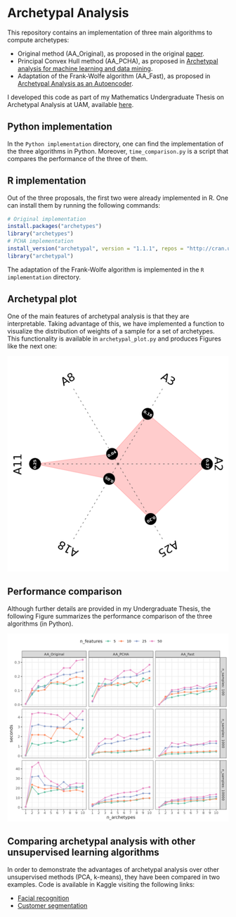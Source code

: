 # Archetypal Analysis

This repository contains an implementation of three main algorithms to compute archetypes:

* Original method (AA_Original), as proposed in the original [paper](https://digitalassets.lib.berkeley.edu/sdtr/ucb/text/379.pdf).
* Principal Convex Hull method (AA_PCHA), as proposed in [Archetypal analysis for machine learning and data mining](https://www.sciencedirect.com/science/article/pii/S0925231211006060).
* Adaptation of the Frank-Wolfe algorithm (AA_Fast), as proposed in [Archetypal Analysis as an Autoencoder](https://www.researchgate.net/publication/282733207_Archetypal_Analysis_as_an_Autoencoder).

I developed this code as part of my Mathematics Undergraduate Thesis on Archetypal Analysis 
at UAM, available [here]().

## Python implementation

In the `Python implementation` directory, one can find the implementation of the three algorithms in Python. Moreover, 
`time_comparison.py` is a script that compares the performance of the three of them.

## R implementation

Out of the three proposals, the first two were already implemented in R. One can install them by running the following commands:

```R
# Original implementation
install.packages("archetypes")
library("archetypes")
# PCHA implementation
install_version("archetypal", version = "1.1.1", repos = "http://cran.us.r-project.org", dependencies=T)
library("archetypal")
```

The adaptation of the Frank-Wolfe algorithm is implemented in the `R implementation` directory.

## Archetypal plot

One of the main features of archetypal analysis is that they are interpretable. Taking advantage of this, we have 
implemented a function to visualize the distribution of weights of a sample for a set of archetypes. This functionality 
is available in `archetypal_plot.py` and produces Figures like the next one:

![Archetypal plot](img/archetypal_plot.png)

## Performance comparison

Although further details are provided in my Undergraduate Thesis, the following Figure summarizes the performance comparison of the three algorithms (in Python).

![Performance comparison](img/performance_comparison.png)

## Comparing archetypal analysis with other unsupervised learning algorithms

In order to demonstrate the advantages of archetypal analysis over other unsupervised methods (PCA, k-means), they have 
been compared in two examples. Code is available in Kaggle visiting the following links:

* [Facial recognition](https://www.kaggle.com/atmguille/tfg-mates-facial-recognition)
* [Customer segmentation](https://www.kaggle.com/atmguille/tfg-mates-customer-segmentation)


